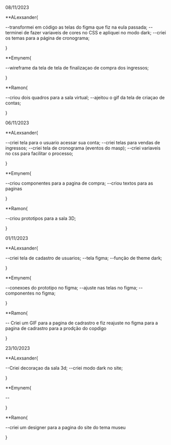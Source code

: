 08/11/2023

**ALexsander{

--transformei em código as telas do figma que fiz na eula passada;
--terminei de fazer variaveis de cores no CSS e apliquei no modo dark;
--criei os temas para a página de cronograma;

}

**Emynem{

--wireframe da tela de tela de finalizaçao de compra dos ingressos;

}

**Ramon{

--criou dois quadros para a sala virtual;
--ajeitou o gif da tela de criaçao de contas;

}

06/11/2023

**ALexsander{

--criei tela para o usuario acessar sua conta;
--criei telas para vendas de ingressos;
--criei tela de cronograma (eventos do masp);
--criei variaveis no css para facilitar o processo;

}

**Emynem{

--criou componentes para a pagina de compra;
--criou textos para as paginas

}

**Ramon{

--criou prototipos para a sala 3D;

}

01/11/2023

**ALexsander{

--criei tela de cadastro de usuarios;
--tela figma;
--função de theme dark;

}

**Emynem{

 --conexoes do prototipo no figma;
 --ajuste nas telas no figma;
 --componentes no figma;

}

**Ramon{

-- Criei um GIF para a pagina de cadrastro e fiz reajuste no figma para a pagina de cadrastro para a prodção do copdigo 

}


23/10/2023

**ALexsander{

--Criei decoraçao da sala 3d;
--criei modo dark no site;

}

**Emynem{

 --

}

**Ramon{

--criei um designer para a pagina do site do tema museu

}


